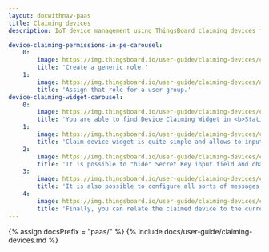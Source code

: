 ```yaml
---
layout: docwithnav-paas
title: Claiming devices
description: IoT device management using ThingsBoard claiming devices feature

device-claiming-permissions-in-pe-carousel:
    0:
        image: https://img.thingsboard.io/user-guide/claiming-devices/claiming-generic-role.png
        title: 'Create a generic role.'
    1:
        image: https://img.thingsboard.io/user-guide/claiming-devices/assign-claiming-role.png
        title: 'Assign that role for a user group.'
device-claiming-widget-carousel:
    0:
        image: https://img.thingsboard.io/user-guide/claiming-devices/claiming-widget-location.png
        title: 'You are able to find Device Claiming Widget in <b>Static widget</b> section of <b>Input widgets</b> bundle.'
    1:
        image: https://img.thingsboard.io/user-guide/claiming-devices/claim-device-widget.png
        title: 'Claim device widget is quite simple and allows to input device name and Secret Key.'
    2:
        image: https://img.thingsboard.io/user-guide/claiming-devices/claim-device-widget-advanced-settings.png
        title: 'It is possible to "hide" Secret Key input field and change the labels in "General settings".'
    3:
        image: https://img.thingsboard.io/user-guide/claiming-devices/claim-device-widget-message-settings.png
        title: 'It is also possible to configure all sorts of messages to the user in "Message settings".'
    4:
        image: https://img.thingsboard.io/user-guide/claiming-devices/claim-device-widget-relation-settings.png
        title: 'Finally, you can relate the claimed device to the current state entity of the dashboard.<br> This is useful if you have multiple assets and would like to relate your device to one of them. '
---
```


{% assign docsPrefix = "paas/" %}
{% include docs/user-guide/claiming-devices.md %}
